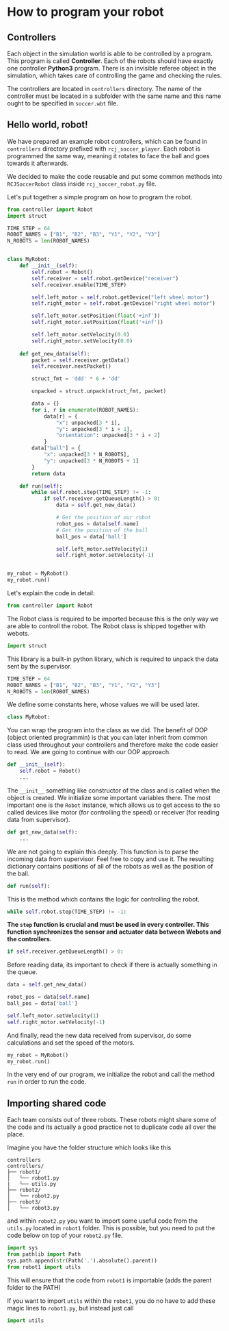 # How to program your robot

## Controllers

Each object in the simulation world is able to be controlled by a program.
This program is called **Controller**. Each of the robots should have exactly
one controller **Python3** program. There is an invisible referee object in the simulation,
which takes care of controlling the game and checking the rules.

The controllers are located in `controllers` directory. The name of the controller
must be located in a subfolder with the same name and this name ought to be specified
in `soccer.wbt` file.

## Hello world, robot!

We have prepared an example robot controllers, which can be found in `controllers`
directory prefixed with `rcj_soccer_player`. Each robot is programmed the same way,
meaning it rotates to face the ball and goes towards it afterwards.

We decided to make the code reusable and put some common methods into
`RCJSoccerRobot` class inside `rcj_soccer_robot.py` file.

Let's put together a simple program on how to program the robot.

```python
from controller import Robot
import struct

TIME_STEP = 64
ROBOT_NAMES = ["B1", "B2", "B3", "Y1", "Y2", "Y3"]
N_ROBOTS = len(ROBOT_NAMES)


class MyRobot:
    def __init__(self):
        self.robot = Robot()
        self.receiver = self.robot.getDevice("receiver")
        self.receiver.enable(TIME_STEP)

        self.left_motor = self.robot.getDevice("left wheel motor")
        self.right_motor = self.robot.getDevice("right wheel motor")

        self.left_motor.setPosition(float('+inf'))
        self.right_motor.setPosition(float('+inf'))

        self.left_motor.setVelocity(0.0)
        self.right_motor.setVelocity(0.0)
    
    def get_new_data(self):
        packet = self.receiver.getData()
        self.receiver.nextPacket()

        struct_fmt = 'ddd' * 6 + 'dd'

        unpacked = struct.unpack(struct_fmt, packet)

        data = {}
        for i, r in enumerate(ROBOT_NAMES):
            data[r] = {
                "x": unpacked[3 * i],
                "y": unpacked[3 * i + 1],
                "orientation": unpacked[3 * i + 2]
            }
        data["ball"] = {
            "x": unpacked[3 * N_ROBOTS],
            "y": unpacked[3 * N_ROBOTS + 1]
        }
        return data

    def run(self):
        while self.robot.step(TIME_STEP) != -1:
            if self.receiver.getQueueLength() > 0:
                data = self.get_new_data()

                # Get the position of our robot
                robot_pos = data[self.name]
                # Get the position of the ball
                ball_pos = data['ball']

                self.left_motor.setVelocity(1)
                self.right_motor.setVelocity(-1)


my_robot = MyRobot()
my_robot.run()
```

Let's explain the code in detail:

```python
from controller import Robot
```

The Robot class is required to be imported because this is the only way we are able
to controll the robot. The Robot class is shipped together with webots.

```python
import struct
```

This library is a built-in python library, which is required to unpack the data sent by
the supervisor.

```python
TIME_STEP = 64
ROBOT_NAMES = ["B1", "B2", "B3", "Y1", "Y2", "Y3"]
N_ROBOTS = len(ROBOT_NAMES)
```

We define some constants here, whose values we will be used later.

```python
class MyRobot:
```

You can wrap the program into the class as we did. The benefit of OOP
(object oriented programmin) is that you can later inherit from common class used
throughout your controllers and therefore make the code easier to read. We are
going to continue with our OOP approach.

```python
def __init__(self):
    self.robot = Robot()
    ...
```

The `__init__` something like constructor of the class and is called when the object
is created. We initialize some important variables there. The most important one
is the `Robot` instance, which allows us to get access to the so called devices
like motor (for controlling the speed) or receiver (for reading data from supervisor).

```python
def get_new_data(self):
    ...
``` 

We are not going to explain this deeply. This function is to parse the incoming
data from supervisor. Feel free to copy and use it. The resulting dictionary
contains positions of all of the robots as well as the position of the ball.

```python
def run(self):
```

This is the method which contains the logic for controlling the robot.

```python
while self.robot.step(TIME_STEP) != -1:
```

**The `step` function is crucial and must be used in every controller.
This function synchronizes the sensor and actuator data between Webots and the controllers.**


```python
if self.receiver.getQueueLength() > 0:
```

Before reading data, its important to check if there is actually something
in the queue.

```python
data = self.get_new_data()

robot_pos = data[self.name]
ball_pos = data['ball']

self.left_motor.setVelocity(1)
self.right_motor.setVelocity(-1)
```

And finally, read the new data received from supervisor, do some calculations
and set the speed of the motors.

```python
my_robot = MyRobot()
my_robot.run()
```

In the very end of our program, we initialize the robot and call the method `run`
in order to run the code.


## Importing shared code

Each team consists out of three robots. These robots might share some of the code
and its actually a good practice not to duplicate code all over the place.

Imagine you have the folder structure which looks like this

```
controllers
controllers/
├── robot1/
│   └── robot1.py
|   └── utils.py
├── robot2/
│   └── robot2.py
├── robot3/
│   └── robot3.py
```

and within `robot2.py` you want to import some useful code from the `utils.py`
located in `robot1` folder. This is possible, but you need to put the code below
on top of your `robot2.py` file.

```python
import sys
from pathlib import Path
sys.path.append(str(Path('.').absolute().parent))
from robot1 import utils
``` 

This will ensure that the code from `robot1` is importable (adds the parent folder
to the PATH)

If you want to import `utils` within the `robot1`, you do no have to add these
magic lines to `robot1.py`, but instead just call

```python
import utils
```
